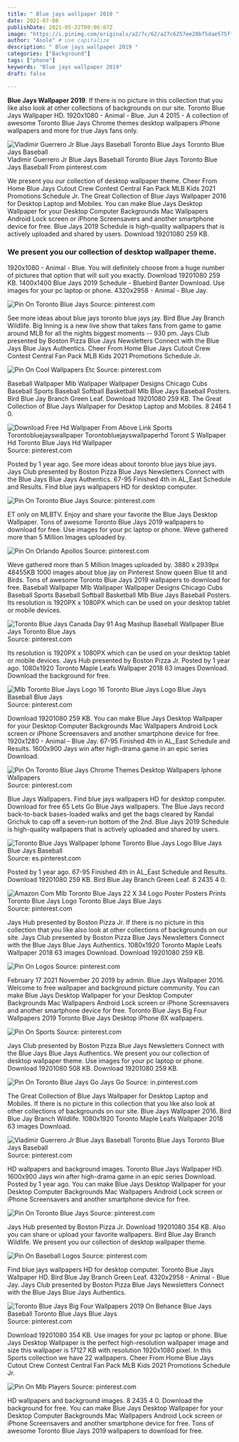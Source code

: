```yaml
---
title: " Blue jays wallpaper 2019 "
date: 2021-07-08
publishDate: 2021-05-22T09:06:07Z
image: "https://i.pinimg.com/originals/a2/7c/62/a27c6257ee20bf5dae575ff53ad862ff.jpg"
author: "Asole" # use capitalize
description: " Blue jays wallpaper 2019 "
categories: ["Background"]
tags: ["phone"]
keywords: "Blue jays wallpaper 2019"
draft: false

---
```



**Blue Jays Wallpaper 2019**. If there is no picture in this collection that you like also look at other collections of backgrounds on our site. Toronto Blue Jays Wallpaper HD. 1920x1080 - Animal - Blue. Jun 4 2015 - A collection of awesome Toronto Blue Jays Chrome themes desktop wallpapers iPhone wallpapers and more for true Jays fans only.

![Vladimir Guerrero Jr Blue Jays Baseball Toronto Blue Jays Toronto Blue Jays Baseball](https://i.pinimg.com/originals/a8/f1/3b/a8f13b9cce4e4eb250e27902d8518c3d.jpg "Vladimir Guerrero Jr Blue Jays Baseball Toronto Blue Jays Toronto Blue Jays Baseball")
Vladimir Guerrero Jr Blue Jays Baseball Toronto Blue Jays Toronto Blue Jays Baseball From pinterest.com


We present you our collection of desktop wallpaper theme. Cheer From Home Blue Jays Cutout Crew Contest Central Fan Pack MLB Kids 2021 Promotions Schedule Jr. The Great Collection of Blue Jays Wallpaper 2016 for Desktop Laptop and Mobiles. You can make Blue Jays Desktop Wallpaper for your Desktop Computer Backgrounds Mac Wallpapers Android Lock screen or iPhone Screensavers and another smartphone device for free. Blue Jays 2019 Schedule is high-quality wallpapers that is actively uploaded and shared by users. Download 19201080 259 KB.

### We present you our collection of desktop wallpaper theme.

1920x1080 - Animal - Blue. You will definitely choose from a huge number of pictures that option that will suit you exactly. Download 19201080 259 KB. 1400x1400 Blue Jays 2019 Schedule - Bluebird Banter Download. Use images for your pc laptop or phone. 4320x2958 - Animal - Blue Jay.


![Pin On Toronto Blue Jays](https://i.pinimg.com/564x/24/ca/c4/24cac4a80a8d931b3d0858376c9770dc.jpg "Pin On Toronto Blue Jays")
Source: pinterest.com

See more ideas about blue jays toronto blue jays jay. Bird Blue Jay Branch Wildlife. Big Inning is a new live show that takes fans from game to game around MLB for all the nights biggest moments -- 930 pm. Jays Club presented by Boston Pizza Blue Jays Newsletters Connect with the Blue Jays Blue Jays Authentics. Cheer From Home Blue Jays Cutout Crew Contest Central Fan Pack MLB Kids 2021 Promotions Schedule Jr.

![Pin On Cool Wallpapers Etc](https://i.pinimg.com/originals/70/86/b4/7086b41296ce3d89702e940bfa659ff9.png "Pin On Cool Wallpapers Etc")
Source: pinterest.com

Baseball Wallpaper Mlb Wallpaper Wallpaper Designs Chicago Cubs Baseball Sports Baseball Softball Basketball Mlb Blue Jays Baseball Posters. Bird Blue Jay Branch Green Leaf. Download 19201080 259 KB. The Great Collection of Blue Jays Wallpaper for Desktop Laptop and Mobiles. 8 2464 1 0.

![Download Free Hd Wallpaper From Above Link Sports Torontobluejayswallpaper Torontobluejayswallpaperhd Toront S Wallpaper Hd Toronto Blue Jays Hd Wallpaper](https://i.pinimg.com/736x/62/76/b4/6276b421a4d998670646a65044bc292d.jpg "Download Free Hd Wallpaper From Above Link Sports Torontobluejayswallpaper Torontobluejayswallpaperhd Toront S Wallpaper Hd Toronto Blue Jays Hd Wallpaper")
Source: pinterest.com

Posted by 1 year ago. See more ideas about toronto blue jays blue jays. Jays Club presented by Boston Pizza Blue Jays Newsletters Connect with the Blue Jays Blue Jays Authentics. 67-95 Finished 4th in AL_East Schedule and Results. Find blue jays wallpapers HD for desktop computer.

![Pin On Toronto Blue Jays](https://i.pinimg.com/736x/eb/8b/0c/eb8b0c53524c4c5651ef3b6b833ca58d.jpg "Pin On Toronto Blue Jays")
Source: pinterest.com

ET only on MLBTV. Enjoy and share your favorite the Blue Jays Desktop Wallpaper. Tons of awesome Toronto Blue Jays 2019 wallpapers to download for free. Use images for your pc laptop or phone. Weve gathered more than 5 Million Images uploaded by.

![Pin On Orlando Apollos](https://i.pinimg.com/originals/21/c3/3a/21c33a09c9e5a81ba5ee64eb1752cda9.jpg "Pin On Orlando Apollos")
Source: pinterest.com

Weve gathered more than 5 Million Images uploaded by. 3880 x 2939px 48455KB 1000 images about blue jay on Pinterest Snow queen Blue tit and Birds. Tons of awesome Toronto Blue Jays 2019 wallpapers to download for free. Baseball Wallpaper Mlb Wallpaper Wallpaper Designs Chicago Cubs Baseball Sports Baseball Softball Basketball Mlb Blue Jays Baseball Posters. Its resolution is 1920PX x 1080PX which can be used on your desktop tablet or mobile devices.

![Toronto Blue Jays Canada Day 91 Asg Mashup Baseball Wallpaper Blue Jays Toronto Blue Jays](https://i.pinimg.com/originals/aa/cb/f6/aacbf6b1ef59542834c829ff286027d1.png "Toronto Blue Jays Canada Day 91 Asg Mashup Baseball Wallpaper Blue Jays Toronto Blue Jays")
Source: pinterest.com

Its resolution is 1920PX x 1080PX which can be used on your desktop tablet or mobile devices. Jays Hub presented by Boston Pizza Jr. Posted by 1 year ago. 1080x1920 Toronto Maple Leafs Wallpaper 2018 63 images Download. Download the background for free.

![Mlb Toronto Blue Jays Logo 16 Toronto Blue Jays Logo Blue Jays Baseball Blue Jays](https://i.pinimg.com/originals/f0/2a/74/f02a7463fcd33333d4fb9f5f63a22af2.png "Mlb Toronto Blue Jays Logo 16 Toronto Blue Jays Logo Blue Jays Baseball Blue Jays")
Source: pinterest.com

Download 19201080 259 KB. You can make Blue Jays Desktop Wallpaper for your Desktop Computer Backgrounds Mac Wallpapers Android Lock screen or iPhone Screensavers and another smartphone device for free. 1920x1280 - Animal - Blue Jay. 67-95 Finished 4th in AL_East Schedule and Results. 1600x900 Jays win after high-drama game in an epic series Download.

![Pin On Toronto Blue Jays Chrome Themes Desktop Wallpapers Iphone Wallpapers](https://i.pinimg.com/originals/dc/7c/35/dc7c35f50e3211cff3c211945ddc84f4.jpg "Pin On Toronto Blue Jays Chrome Themes Desktop Wallpapers Iphone Wallpapers")
Source: pinterest.com

Blue Jays Wallpapers. Find blue jays wallpapers HD for desktop computer. Download for free 65 Lets Go Blue Jays wallpapers. The Blue Jays record back-to-back bases-loaded walks and get the bags cleared by Randal Grichuk to cap off a seven-run bottom of the 2nd. Blue Jays 2019 Schedule is high-quality wallpapers that is actively uploaded and shared by users.

![Toronto Blue Jays Wallpaper Iphone Toronto Blue Jays Logo Blue Jays Blue Jays Baseball](https://i.pinimg.com/originals/e9/e1/9d/e9e19de4cc3822bb8b1ef7bdfad5f37e.png "Toronto Blue Jays Wallpaper Iphone Toronto Blue Jays Logo Blue Jays Blue Jays Baseball")
Source: es.pinterest.com

Posted by 1 year ago. 67-95 Finished 4th in AL_East Schedule and Results. Download 19201080 259 KB. Bird Blue Jay Branch Green Leaf. 8 2435 4 0.

![Amazon Com Mlb Toronto Blue Jays 22 X 34 Logo Poster Posters Prints Toronto Blue Jays Logo Toronto Blue Jays Blue Jays](https://i.pinimg.com/474x/a2/38/38/a238386b6b3410f5f26a4a314e0731f9.jpg "Amazon Com Mlb Toronto Blue Jays 22 X 34 Logo Poster Posters Prints Toronto Blue Jays Logo Toronto Blue Jays Blue Jays")
Source: pinterest.com

Jays Hub presented by Boston Pizza Jr. If there is no picture in this collection that you like also look at other collections of backgrounds on our site. Jays Club presented by Boston Pizza Blue Jays Newsletters Connect with the Blue Jays Blue Jays Authentics. 1080x1920 Toronto Maple Leafs Wallpaper 2018 63 images Download. Download 19201080 259 KB.

![Pin On Logos](https://i.pinimg.com/originals/2d/8b/cf/2d8bcf4401e62f01e0f52d940b09d7d1.png "Pin On Logos")
Source: pinterest.com

February 17 2021 November 20 2019 by admin. Blue Jays Wallpaper 2016. Welcome to free wallpaper and background picture community. You can make Blue Jays Desktop Wallpaper for your Desktop Computer Backgrounds Mac Wallpapers Android Lock screen or iPhone Screensavers and another smartphone device for free. Toronto Blue Jays Big Four Wallpapers 2019 Toronto Blue Jays Desktop iPhone 8X wallpapers.

![Pin On Sports](https://i.pinimg.com/736x/da/ef/9f/daef9f67e615e8401870bff52e92b20f.jpg "Pin On Sports")
Source: pinterest.com

Jays Club presented by Boston Pizza Blue Jays Newsletters Connect with the Blue Jays Blue Jays Authentics. We present you our collection of desktop wallpaper theme. Use images for your pc laptop or phone. Download 19201080 508 KB. Download 19201080 259 KB.

![Pin On Toronto Blue Jays Go Jays Go](https://i.pinimg.com/originals/0d/ab/c3/0dabc3bbcb9e1ec5880f4d6792bb010b.png "Pin On Toronto Blue Jays Go Jays Go")
Source: in.pinterest.com

The Great Collection of Blue Jays Wallpaper for Desktop Laptop and Mobiles. If there is no picture in this collection that you like also look at other collections of backgrounds on our site. Blue Jays Wallpaper 2016. Bird Blue Jay Branch Wildlife. 1080x1920 Toronto Maple Leafs Wallpaper 2018 63 images Download.

![Vladimir Guerrero Jr Blue Jays Baseball Toronto Blue Jays Toronto Blue Jays Baseball](https://i.pinimg.com/originals/a8/f1/3b/a8f13b9cce4e4eb250e27902d8518c3d.jpg "Vladimir Guerrero Jr Blue Jays Baseball Toronto Blue Jays Toronto Blue Jays Baseball")
Source: pinterest.com

HD wallpapers and background images. Toronto Blue Jays Wallpaper HD. 1600x900 Jays win after high-drama game in an epic series Download. Posted by 1 year ago. You can make Blue Jays Desktop Wallpaper for your Desktop Computer Backgrounds Mac Wallpapers Android Lock screen or iPhone Screensavers and another smartphone device for free.

![Pin On Toronto Blue Jays](https://i.pinimg.com/564x/9f/e8/68/9fe868899f05391e9c1560bf1f884462.jpg "Pin On Toronto Blue Jays")
Source: pinterest.com

Jays Hub presented by Boston Pizza Jr. Download 19201080 354 KB. Also you can share or upload your favorite wallpapers. Bird Blue Jay Branch Wildlife. We present you our collection of desktop wallpaper theme.

![Pin On Baseball Logos](https://i.pinimg.com/originals/c5/c9/60/c5c96092ea067e26d4d497ce72c01665.png "Pin On Baseball Logos")
Source: pinterest.com

Find blue jays wallpapers HD for desktop computer. Toronto Blue Jays Wallpaper HD. Bird Blue Jay Branch Green Leaf. 4320x2958 - Animal - Blue Jay. Jays Club presented by Boston Pizza Blue Jays Newsletters Connect with the Blue Jays Blue Jays Authentics.

![Toronto Blue Jays Big Four Wallpapers 2019 On Behance Blue Jays Baseball Toronto Blue Jays Blue Jays](https://i.pinimg.com/originals/a2/30/91/a23091fb81c9682fba7eeddc1915a98a.png "Toronto Blue Jays Big Four Wallpapers 2019 On Behance Blue Jays Baseball Toronto Blue Jays Blue Jays")
Source: pinterest.com

Download 19201080 354 KB. Use images for your pc laptop or phone. Blue Jays Desktop Wallpaper is the perfect high-resolution wallpaper image and size this wallpaper is 17127 KB with resolution 1920x1080 pixel. In this Sports collection we have 22 wallpapers. Cheer From Home Blue Jays Cutout Crew Contest Central Fan Pack MLB Kids 2021 Promotions Schedule Jr.

![Pin On Mlb Players](https://i.pinimg.com/originals/a2/7c/62/a27c6257ee20bf5dae575ff53ad862ff.jpg "Pin On Mlb Players")
Source: pinterest.com

HD wallpapers and background images. 8 2435 4 0. Download the background for free. You can make Blue Jays Desktop Wallpaper for your Desktop Computer Backgrounds Mac Wallpapers Android Lock screen or iPhone Screensavers and another smartphone device for free. Tons of awesome Toronto Blue Jays 2019 wallpapers to download for free.


